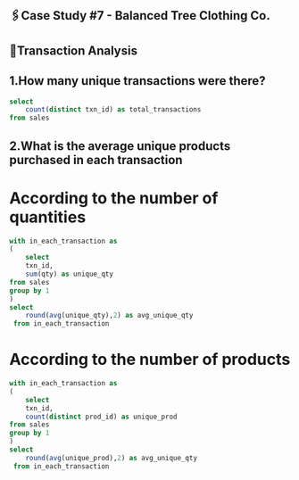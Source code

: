 ## 🖇️Case Study #7 - Balanced Tree Clothing Co.
## 📎Transaction Analysis

## 1.How many unique transactions were there?
	 
```sql	 
select 
	count(distinct txn_id) as total_transactions 
from sales	
```
## 2.What is the average unique products purchased in each transaction
# According to the number of quantities
````sql
with in_each_transaction as 
(
	select 
	txn_id,
	sum(qty) as unique_qty
from sales 
group by 1
)
select 
	round(avg(unique_qty),2) as avg_unique_qty
 from in_each_transaction
````
# According to the number of products
````sql
with in_each_transaction as 
(
	select 
	txn_id,
	count(distinct prod_id) as unique_prod
from sales 
group by 1
)
select 
	round(avg(unique_prod),2) as avg_unique_qty
 from in_each_transaction
````
